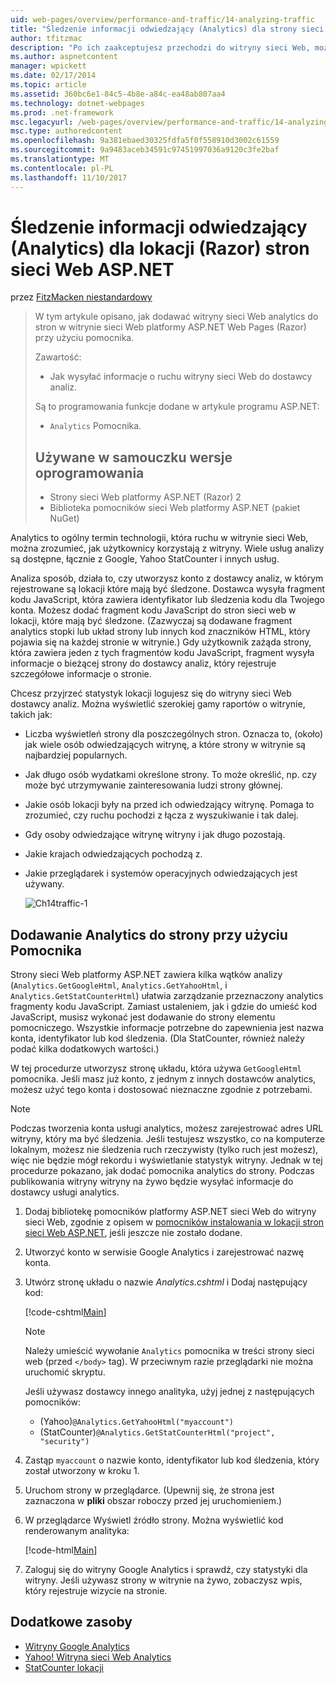 ```yaml
---
uid: web-pages/overview/performance-and-traffic/14-analyzing-traffic
title: "Śledzenie informacji odwiedzający (Analytics) dla strony sieci Web ASP.NET (Razor) lokacji | Dokumentacja firmy Microsoft"
author: tfitzmac
description: "Po ich zaakceptujesz przechodzi do witryny sieci Web, można przeanalizować ruchu witryny sieci Web."
ms.author: aspnetcontent
manager: wpickett
ms.date: 02/17/2014
ms.topic: article
ms.assetid: 360bc6e1-84c5-4b8e-a84c-ea48ab807aa4
ms.technology: dotnet-webpages
ms.prod: .net-framework
msc.legacyurl: /web-pages/overview/performance-and-traffic/14-analyzing-traffic
msc.type: authoredcontent
ms.openlocfilehash: 9a381ebaed30325fdfa5f0f558910d3002c61559
ms.sourcegitcommit: 9a9483aceb34591c97451997036a9120c3fe2baf
ms.translationtype: MT
ms.contentlocale: pl-PL
ms.lasthandoff: 11/10/2017
---
```

<a name="tracking-visitor-information-analytics-for-an-aspnet-web-pages-razor-site"></a>Śledzenie informacji odwiedzający (Analytics) dla lokacji (Razor) stron sieci Web ASP.NET
====================
przez [FitzMacken niestandardowy](https://github.com/tfitzmac)

> W tym artykule opisano, jak dodawać witryny sieci Web analytics do stron w witrynie sieci Web platformy ASP.NET Web Pages (Razor) przy użyciu pomocnika.
> 
> Zawartość:
> 
> - Jak wysyłać informacje o ruchu witryny sieci Web do dostawcy analiz.
> 
> Są to programowania funkcje dodane w artykule programu ASP.NET:
> 
> - `Analytics` Pomocnika.
>   
> 
> ## <a name="software-versions-used-in-the-tutorial"></a>Używane w samouczku wersje oprogramowania
> 
> 
> - Strony sieci Web platformy ASP.NET (Razor) 2
> - Biblioteka pomocników sieci Web platformy ASP.NET (pakiet NuGet)


Analytics to ogólny termin technologii, która ruchu w witrynie sieci Web, można zrozumieć, jak użytkownicy korzystają z witryny. Wiele usług analizy są dostępne, łącznie z Google, Yahoo StatCounter i innych usług.

Analiza sposób, działa to, czy utworzysz konto z dostawcy analiz, w którym rejestrowane są lokacji które mają być śledzone. Dostawca wysyła fragment kodu JavaScript, która zawiera identyfikator lub śledzenia kodu dla Twojego konta. Możesz dodać fragment kodu JavaScript do stron sieci web w lokacji, które mają być śledzone. (Zazwyczaj są dodawane fragment analytics stopki lub układ strony lub innych kod znaczników HTML, który pojawia się na każdej stronie w witrynie.) Gdy użytkownik zażąda strony, która zawiera jeden z tych fragmentów kodu JavaScript, fragment wysyła informacje o bieżącej strony do dostawcy analiz, który rejestruje szczegółowe informacje o stronie.

Chcesz przyjrzeć statystyk lokacji logujesz się do witryny sieci Web dostawcy analiz. Można wyświetlić szerokiej gamy raportów o witrynie, takich jak:

- Liczba wyświetleń strony dla poszczególnych stron. Oznacza to, (około) jak wiele osób odwiedzających witrynę, a które strony w witrynie są najbardziej popularnych.
- Jak długo osób wydatkami określone strony. To może określić, np. czy może być utrzymywanie zainteresowania ludzi strony głównej.
- Jakie osób lokacji były na przed ich odwiedzający witrynę. Pomaga to zrozumieć, czy ruchu pochodzi z łącza z wyszukiwanie i tak dalej.
- Gdy osoby odwiedzające witrynę witryny i jak długo pozostają.
- Jakie krajach odwiedzających pochodzą z.
- Jakie przeglądarek i systemów operacyjnych odwiedzających jest używany.

    ![Ch14traffic-1](14-analyzing-traffic/_static/image1.jpg)

## <a name="using-a-helper-to-add-analytics-to-a-page"></a>Dodawanie Analytics do strony przy użyciu Pomocnika

Strony sieci Web platformy ASP.NET zawiera kilka wątków analizy (`Analytics.GetGoogleHtml`, `Analytics.GetYahooHtml`, i `Analytics.GetStatCounterHtml`) ułatwia zarządzanie przeznaczony analytics fragmenty kodu JavaScript. Zamiast ustaleniem, jak i gdzie do umieść kod JavaScript, musisz wykonać jest dodawanie do strony elementu pomocniczego. Wszystkie informacje potrzebne do zapewnienia jest nazwa konta, identyfikator lub kod śledzenia. (Dla StatCounter, również należy podać kilka dodatkowych wartości.)

W tej procedurze utworzysz stronę układu, która używa `GetGoogleHtml` pomocnika. Jeśli masz już konto, z jednym z innych dostawców analytics, możesz użyć tego konta i dostosować nieznaczne zgodnie z potrzebami.

> [!NOTE]
> Podczas tworzenia konta usługi analytics, możesz zarejestrować adres URL witryny, który ma być śledzenia. Jeśli testujesz wszystko, co na komputerze lokalnym, możesz nie śledzenia ruch rzeczywisty (tylko ruch jest możesz), więc nie będzie mógł rekordu i wyświetlanie statystyk witryny. Jednak w tej procedurze pokazano, jak dodać pomocnika analytics do strony. Podczas publikowania witryny witryny na żywo będzie wysyłać informacje do dostawcy usługi analytics.


1. Dodaj bibliotekę pomocników platformy ASP.NET sieci Web do witryny sieci Web, zgodnie z opisem w [pomocników instalowania w lokacji stron sieci Web ASP.NET](https://go.microsoft.com/fwlink/?LinkId=252372), jeśli jeszcze nie zostało dodane.
2. Utworzyć konto w serwisie Google Analytics i zarejestrować nazwę konta.
3. Utwórz stronę układu o nazwie *Analytics.cshtml* i Dodaj następujący kod:

    [!code-cshtml[Main](14-analyzing-traffic/samples/sample1.cshtml)]

    > [!NOTE]
    > Należy umieścić wywołanie `Analytics` pomocnika w treści strony sieci web (przed `</body>` tag). W przeciwnym razie przeglądarki nie można uruchomić skryptu.

    Jeśli używasz dostawcy innego analityka, użyj jednej z następujących pomocników:

    - (Yahoo)`@Analytics.GetYahooHtml("myaccount")`
    - (StatCounter)`@Analytics.GetStatCounterHtml("project", "security")`
4. Zastąp `myaccount` o nazwie konto, identyfikator lub kod śledzenia, który został utworzony w kroku 1.
5. Uruchom strony w przeglądarce. (Upewnij się, że strona jest zaznaczona w **pliki** obszar roboczy przed jej uruchomieniem.)
6. W przeglądarce Wyświetl źródło strony. Można wyświetlić kod renderowanym analityka:

    [!code-html[Main](14-analyzing-traffic/samples/sample2.html)]
7. Zaloguj się do witryny Google Analytics i sprawdź, czy statystyki dla witryny. Jeśli używasz strony w witrynie na żywo, zobaczysz wpis, który rejestruje wizycie na stronie.

<a id="Additional_Resources"></a>
## <a name="additional-resources"></a>Dodatkowe zasoby

- [Witryny Google Analytics](https://www.google.com/analytics/)
- [Yahoo! Witryna sieci Web Analytics](http://help.yahoo.com/l/us/yahoo/ywa/)
- [StatCounter lokacji](http://statcounter.com/)
